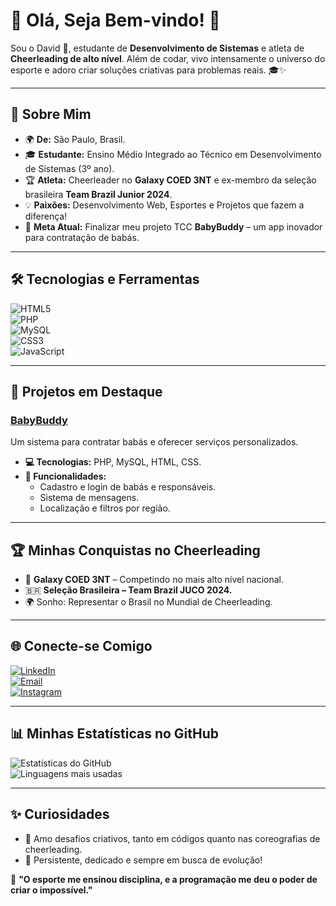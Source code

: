 # 🌟 Olá, Seja Bem-vindo! 🌟  

Sou o David 👋, estudante de **Desenvolvimento de Sistemas** e atleta de **Cheerleading de alto nível**. Além de codar, vivo intensamente o universo do esporte e adoro criar soluções criativas para problemas reais. 🎓✨  

---

## 🚀 Sobre Mim
- 🌍 **De:** São Paulo, Brasil.  
- 🎓 **Estudante:** Ensino Médio Integrado ao Técnico em Desenvolvimento de Sistemas (3º ano).  
- 🏆 **Atleta:** Cheerleader no **Galaxy COED 3NT** e ex-membro da seleção brasileira **Team Brazil Junior 2024**.  
- 💡 **Paixões:** Desenvolvimento Web, Esportes e Projetos que fazem a diferença!  
- 🎯 **Meta Atual:** Finalizar meu projeto TCC **BabyBuddy** – um app inovador para contratação de babás.  

---

## 🛠️ Tecnologias e Ferramentas
![HTML5](https://img.shields.io/badge/HTML5-E34F26?style=for-the-badge&logo=html5&logoColor=white)  
![PHP](https://img.shields.io/badge/PHP-777BB4?style=for-the-badge&logo=php&logoColor=white)  
![MySQL](https://img.shields.io/badge/MySQL-4479A1?style=for-the-badge&logo=mysql&logoColor=white)  
![CSS3](https://img.shields.io/badge/CSS3-1572B6?style=for-the-badge&logo=css3&logoColor=white)  
![JavaScript](https://img.shields.io/badge/JavaScript-F7DF1E?style=for-the-badge&logo=javascript&logoColor=black)  

---

## 🌟 Projetos em Destaque
### [BabyBuddy](https://github.com/davidycardoso/babybuddy_final)  
Um sistema para contratar babás e oferecer serviços personalizados.  
- **💻 Tecnologias:** PHP, MySQL, HTML, CSS.  
- **📌 Funcionalidades:**  
  - Cadastro e login de babás e responsáveis.  
  - Sistema de mensagens.  
  - Localização e filtros por região.  

---

## 🏆 Minhas Conquistas no Cheerleading
- 🏅 **Galaxy COED 3NT** – Competindo no mais alto nível nacional.  
- 🇧🇷 **Seleção Brasileira – Team Brazil JUCO 2024.**  
- 🌍 Sonho: Representar o Brasil no Mundial de Cheerleading.  

---

## 🌐 Conecte-se Comigo
[![LinkedIn](https://img.shields.io/badge/LinkedIn-0077B5?style=for-the-badge&logo=linkedin&logoColor=white)](https://linkedin.com/in/davidycardoso)  
[![Email](https://img.shields.io/badge/Email-D14836?style=for-the-badge&logo=gmail&logoColor=white)](mailto:davidyuricardoso@hotmail.com)  
[![Instagram](https://img.shields.io/badge/Instagram-E4405F?style=for-the-badge&logo=instagram&logoColor=white)](https://instagram.com/davidycardoso)  

---

## 📊 Minhas Estatísticas no GitHub
![Estatísticas do GitHub](https://github-readme-stats.vercel.app/api?username=davidycardoso&show_icons=true&theme=radical)  
![Linguagens mais usadas](https://github-readme-stats.vercel.app/api/top-langs/?username=davidycardoso&layout=compact&theme=radical)

---

## ✨ Curiosidades
- 🎨 Amo desafios criativos, tanto em códigos quanto nas coreografias de cheerleading.  
- 🎯 Persistente, dedicado e sempre em busca de evolução!  

🌟 **"O esporte me ensinou disciplina, e a programação me deu o poder de criar o impossível."**  
